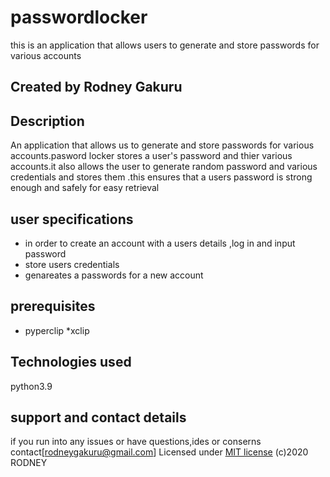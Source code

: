 # passwordlocker
this is an application that allows users to generate and store passwords for various accounts
## Created by Rodney Gakuru
## Description
An application that allows us to generate and store passwords for various accounts.pasword locker stores a user's password and thier various accounts.it also allows the user to generate random password and various credentials and stores them .this ensures that a users password is strong enough and safely for easy retrieval
## user specifications
* in order to create an account with a users details ,log in and input password
* store users credentials
* genareates a passwords for a new account
## prerequisites
* pyperclip
*xclip
## Technologies used
python3.9
## support and contact details
if you run into any issues or have questions,ides or conserns contact[rodneygakuru@gmail.com]
 Licensed under [MIT license](LICENSE) (c)2020 RODNEY